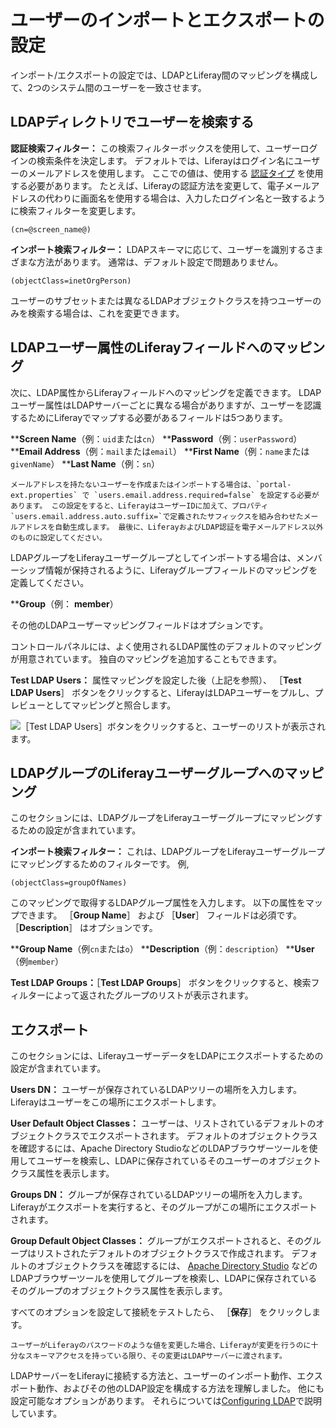 # ユーザーのインポートとエクスポートの設定

インポート/エクスポートの設定では、LDAPとLiferay間のマッピングを構成して、2つのシステム間のユーザーを一致させます。

<a name="ldapディレクトリでユーザーを検索する" />

## LDAPディレクトリでユーザーを検索する

**認証検索フィルター：** この検索フィルターボックスを使用して、ユーザーログインの検索条件を決定します。 デフォルトでは、Liferayはログイン名にユーザーのメールアドレスを使用します。 ここでの値は、使用する [認証タイプ](../../../installation-and-upgrades/securing-liferay/authentication-basics.md#authentication-types) を使用する必要があります。 たとえば、Liferayの認証方法を変更して、電子メールアドレスの代わりに画面名を使用する場合は、入力したログイン名と一致するように検索フィルターを変更します。

```
(cn=@screen_name@)
```

**インポート検索フィルター：** LDAPスキーマに応じて、ユーザーを識別するさまざまな方法があります。 通常は、デフォルト設定で問題ありません。

```
(objectClass=inetOrgPerson)
```

ユーザーのサブセットまたは異なるLDAPオブジェクトクラスを持つユーザーのみを検索する場合は、これを変更できます。

<a name="ldapユーザー属性のliferayフィールドへのマッピング" />

## LDAPユーザー属性のLiferayフィールドへのマッピング

次に、LDAP属性からLiferayフィールドへのマッピングを定義できます。 LDAPユーザー属性はLDAPサーバーごとに異なる場合がありますが、ユーザーを認識するためにLiferayでマップする必要があるフィールドは5つあります。

****Screen Name**（例：`uid`または`cn`）
****Password**（例：`userPassword`）
****Email Address**（例：`mail`または`email`）
****First Name**（例：`name`または`givenName`）
****Last Name**（例：`sn`）

```{note}
メールアドレスを持たないユーザーを作成またはインポートする場合は、`portal-ext.properties` で `users.email.address.required=false` を設定する必要があります。 この設定をすると、LiferayはユーザーIDに加えて、プロパティ`users.email.address.auto.suffix=`で定義されたサフィックスを組み合わせたメールアドレスを自動生成します。 最後に、LiferayおよびLDAP認証を電子メールアドレス以外のものに設定してください。
```

LDAPグループをLiferayユーザーグループとしてインポートする場合は、メンバーシップ情報が保持されるように、Liferayグループフィールドのマッピングを定義してください。

****Group**（例： **member**）

その他のLDAPユーザーマッピングフィールドはオプションです。

コントロールパネルには、よく使用されるLDAP属性のデフォルトのマッピングが用意されています。 独自のマッピングを追加することもできます。

**Test LDAP Users：** 属性マッピングを設定した後（上記を参照）、 ［**Test LDAP Users**］ ボタンをクリックすると、LiferayはLDAPユーザーをプルし、プレビューとしてマッピングと照合します。

![［Test LDAP Users］ボタンをクリックすると、ユーザーのリストが表示されます。](./configuring-user-import-and-export/images/01.png)

<a name="ldapグループのliferayユーザーグループへのマッピング" />

## LDAPグループのLiferayユーザーグループへのマッピング

このセクションには、LDAPグループをLiferayユーザーグループにマッピングするための設定が含まれています。

**インポート検索フィルター：** これは、LDAPグループをLiferayユーザーグループにマッピングするためのフィルターです。 例,

```
(objectClass=groupOfNames)
```

このマッピングで取得するLDAPグループ属性を入力します。 以下の属性をマップできます。 ［**Group Name**］ および ［**User**］ フィールドは必須です。 ［**Description**］ はオプションです。

****Group Name**（例`cn`または`o`）
****Description**（例：`description`）
****User**（例`member`）

**Test LDAP Groups：**［**Test LDAP Groups**］ ボタンをクリックすると、検索フィルターによって返されたグループのリストが表示されます。

<a name="エクスポート" />

## エクスポート

このセクションには、LiferayユーザーデータをLDAPにエクスポートするための設定が含まれています。

**Users DN：** ユーザーが保存されているLDAPツリーの場所を入力します。 Liferayはユーザーをこの場所にエクスポートします。

**User Default Object Classes：** ユーザーは、リストされているデフォルトのオブジェクトクラスでエクスポートされます。 デフォルトのオブジェクトクラスを確認するには、Apache Directory StudioなどのLDAPブラウザーツールを使用してユーザーを検索し、LDAPに保存されているそのユーザーのオブジェクトクラス属性を表示します。

**Groups DN：** グループが保存されているLDAPツリーの場所を入力します。 Liferayがエクスポートを実行すると、そのグループがこの場所にエクスポートされます。

**Group Default Object Classes：** グループがエクスポートされると、そのグループはリストされたデフォルトのオブジェクトクラスで作成されます。 デフォルトのオブジェクトクラスを確認するには、 [Apache Directory Studio](https://directory.apache.org/studio) などのLDAPブラウザーツールを使用してグループを検索し、LDAPに保存されているそのグループのオブジェクトクラス属性を表示します。

すべてのオプションを設定して接続をテストしたら、 ［**保存**］ をクリックします。

```{note}
ユーザーがLiferayのパスワードのような値を変更した場合、Liferayが変更を行うのに十分なスキーマアクセスを持っている限り、その変更はLDAPサーバーに渡されます。
```

LDAPサーバーをLiferayに接続する方法と、ユーザーのインポート動作、エクスポート動作、およびその他のLDAP設定を構成する方法を理解しました。 他にも設定可能なオプションがあります。 それらについては[Configuring LDAP](./ldap-configuration-reference.md)で説明しています。
